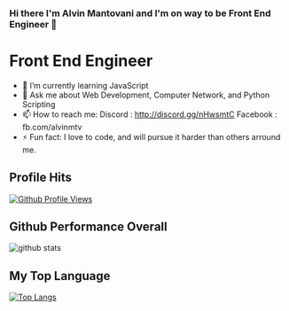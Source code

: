 ### Hi there I'm Alvin Mantovani and I'm on way to be Front End Engineer 👋
# Front End Engineer

- 🌱 I’m currently learning JavaScript
- 💬 Ask me about Web Development, Computer Network, and Python Scripting
- 📫 How to reach me: 
    Discord  : http://discord.gg/nHwsmtC
    Facebook : fb.com/alvinmtv
- ⚡ Fun fact: I love to code, and will pursue it harder than others arround me.

## Profile Hits
[![Github Profile Views](https://hits.seeyoufarm.com/api/count/incr/badge.svg?url=https%3A%2F%2Fgithub.com%2Falvin-ictn&count_bg=%23c43c00&title_bg=%23555555&icon=github.svg&icon_color=%23E7E7E7&title=alvin-ictn+Profile+Views&edge_flat=false)](https://github.com/alvin-ictn/)

## Github Performance Overall
![github stats](https://github-readme-stats.vercel.app/api?username=alvin-ictn&show_icons=true&count_private=true&theme=dark)

## My Top Language
[![Top Langs](https://github-readme-stats.vercel.app/api/top-langs/?username=alvin-ictn&layout=compact&langs_count=10)](https://github.com/alvin-ictn/)
